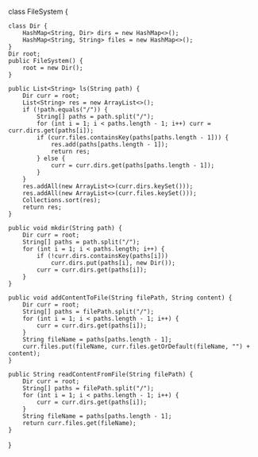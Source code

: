 class FileSystem {

    class Dir {
        HashMap<String, Dir> dirs = new HashMap<>();
        HashMap<String, String> files = new HashMap<>();
    }
    Dir root;
    public FileSystem() {
        root = new Dir();
    }
    
    public List<String> ls(String path) {
        Dir curr = root;
        List<String> res = new ArrayList<>();
        if (!path.equals("/")) {
            String[] paths = path.split("/");
            for (int i = 1; i < paths.length - 1; i++) curr = curr.dirs.get(paths[i]);
            if (curr.files.containsKey(paths[paths.length - 1])) {
                res.add(paths[paths.length - 1]);
                return res;
            } else {
                curr = curr.dirs.get(paths[paths.length - 1]);
            }
        }
        res.addAll(new ArrayList<>(curr.dirs.keySet()));
        res.addAll(new ArrayList<>(curr.files.keySet()));
        Collections.sort(res);
        return res;
    }
    
    public void mkdir(String path) {
        Dir curr = root;
        String[] paths = path.split("/");
        for (int i = 1; i < paths.length; i++) {
            if (!curr.dirs.containsKey(paths[i])) 
                curr.dirs.put(paths[i], new Dir());
            curr = curr.dirs.get(paths[i]);
        }
    }
    
    public void addContentToFile(String filePath, String content) {
        Dir curr = root;
        String[] paths = filePath.split("/");
        for (int i = 1; i < paths.length - 1; i++) {
            curr = curr.dirs.get(paths[i]);
        }
        String fileName = paths[paths.length - 1];
        curr.files.put(fileName, curr.files.getOrDefault(fileName, "") + content);
    }
    
    public String readContentFromFile(String filePath) {
        Dir curr = root;
        String[] paths = filePath.split("/");
        for (int i = 1; i < paths.length - 1; i++) {
            curr = curr.dirs.get(paths[i]);
        }
        String fileName = paths[paths.length - 1];
        return curr.files.get(fileName);
    }
}
